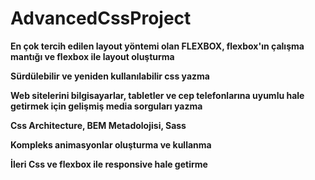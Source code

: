 # AdvancedCssProject

**En çok tercih edilen layout yöntemi olan FLEXBOX, flexbox'ın çalışma mantığı ve flexbox ile layout oluşturma**

**Sürdülebilir ve yeniden kullanılabilir css yazma**

**Web sitelerini bilgisayarlar, tabletler ve cep telefonlarına uyumlu hale getirmek için gelişmiş media sorguları yazma**

**Css Architecture, BEM Metadolojisi, Sass**

**Kompleks animasyonlar oluşturma ve kullanma**

**İleri Css ve flexbox ile responsive hale getirme**
